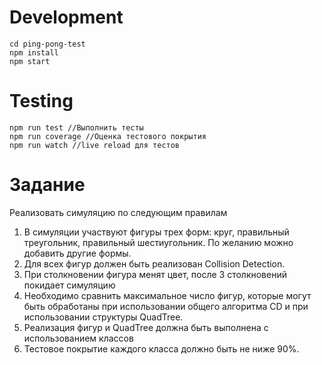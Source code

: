 # Development

```
cd ping-pong-test
npm install
npm start
```
# Testing
```
npm run test //Выполнить тесты
npm run coverage //Оценка тестового покрытия
npm run watch //live reload для тестов
```

# Задание
Реализовать симуляцию по следующим правилам
1. В симуляции участвуют фигуры трех форм: круг, правильный треугольник, правильный шестиугольник. По желанию можно добавить другие формы.
2. Для всех фигур должен быть реализован Collision Detection.
3. При столкновении фигура менят цвет, после 3 столкновений покидает симуляцию
4. Необходимо сравнить максимальное число фигур, которые могут быть обработаны при использовании общего алгоритма CD и при использовании структуры QuadTree.
5. Реализация фигур и QuadTree должна быть выполнена с использованием классов
6. Тестовое покрытие каждого класса должно быть не ниже 90%.